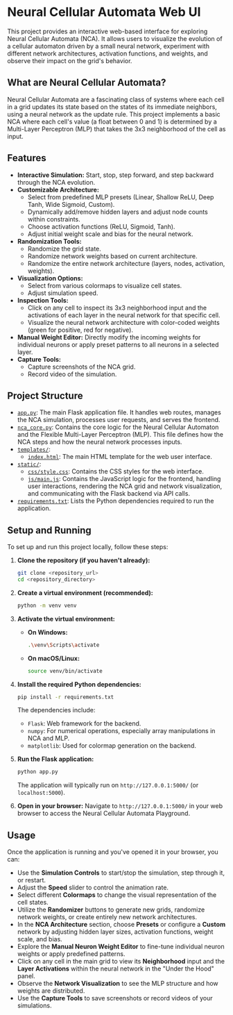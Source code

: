# Neural Cellular Automata Web UI

This project provides an interactive web-based interface for exploring Neural Cellular Automata (NCA). It allows users to visualize the evolution of a cellular automaton driven by a small neural network, experiment with different network architectures, activation functions, and weights, and observe their impact on the grid's behavior.

## What are Neural Cellular Automata?

Neural Cellular Automata are a fascinating class of systems where each cell in a grid updates its state based on the states of its immediate neighbors, using a neural network as the update rule. This project implements a basic NCA where each cell's value (a float between 0 and 1) is determined by a Multi-Layer Perceptron (MLP) that takes the 3x3 neighborhood of the cell as input.

## Features

*   **Interactive Simulation:** Start, stop, step forward, and step backward through the NCA evolution.
*   **Customizable Architecture:**
    *   Select from predefined MLP presets (Linear, Shallow ReLU, Deep Tanh, Wide Sigmoid, Custom).
    *   Dynamically add/remove hidden layers and adjust node counts within constraints.
    *   Choose activation functions (ReLU, Sigmoid, Tanh).
    *   Adjust initial weight scale and bias for the neural network.
*   **Randomization Tools:**
    *   Randomize the grid state.
    *   Randomize network weights based on current architecture.
    *   Randomize the entire network architecture (layers, nodes, activation, weights).
*   **Visualization Options:**
    *   Select from various colormaps to visualize cell states.
    *   Adjust simulation speed.
*   **Inspection Tools:**
    *   Click on any cell to inspect its 3x3 neighborhood input and the activations of each layer in the neural network for that specific cell.
    *   Visualize the neural network architecture with color-coded weights (green for positive, red for negative).
*   **Manual Weight Editor:** Directly modify the incoming weights for individual neurons or apply preset patterns to all neurons in a selected layer.
*   **Capture Tools:**
    *   Capture screenshots of the NCA grid.
    *   Record video of the simulation.

## Project Structure

*   [`app.py`](app.py): The main Flask application file. It handles web routes, manages the NCA simulation, processes user requests, and serves the frontend.
*   [`nca_core.py`](nca_core.py): Contains the core logic for the Neural Cellular Automaton and the Flexible Multi-Layer Perceptron (MLP). This file defines how the NCA steps and how the neural network processes inputs.
*   [`templates/`](templates/):
    *   [`index.html`](templates/index.html): The main HTML template for the web user interface.
*   [`static/`](static/):
    *   [`css/style.css`](static/css/style.css): Contains the CSS styles for the web interface.
    *   [`js/main.js`](static/js/main.js): Contains the JavaScript logic for the frontend, handling user interactions, rendering the NCA grid and network visualization, and communicating with the Flask backend via API calls.
*   [`requirements.txt`](requirements.txt): Lists the Python dependencies required to run the application.

## Setup and Running

To set up and run this project locally, follow these steps:

1.  **Clone the repository (if you haven't already):**
    ```bash
    git clone <repository_url>
    cd <repository_directory>
    ```

2.  **Create a virtual environment (recommended):**
    ```bash
    python -m venv venv
    ```

3.  **Activate the virtual environment:**
    *   **On Windows:**
        ```bash
        .\venv\Scripts\activate
        ```
    *   **On macOS/Linux:**
        ```bash
        source venv/bin/activate
        ```

4.  **Install the required Python dependencies:**
    ```bash
    pip install -r requirements.txt
    ```
    The dependencies include:
    *   `Flask`: Web framework for the backend.
    *   `numpy`: For numerical operations, especially array manipulations in NCA and MLP.
    *   `matplotlib`: Used for colormap generation on the backend.

5.  **Run the Flask application:**
    ```bash
    python app.py
    ```
    The application will typically run on `http://127.0.0.1:5000/` (or `localhost:5000`).

6.  **Open in your browser:**
    Navigate to `http://127.0.0.1:5000/` in your web browser to access the Neural Cellular Automata Playground.

## Usage

Once the application is running and you've opened it in your browser, you can:

*   Use the **Simulation Controls** to start/stop the simulation, step through it, or restart.
*   Adjust the **Speed** slider to control the animation rate.
*   Select different **Colormaps** to change the visual representation of the cell states.
*   Utilize the **Randomizer** buttons to generate new grids, randomize network weights, or create entirely new network architectures.
*   In the **NCA Architecture** section, choose **Presets** or configure a **Custom** network by adjusting hidden layer sizes, activation functions, weight scale, and bias.
*   Explore the **Manual Neuron Weight Editor** to fine-tune individual neuron weights or apply predefined patterns.
*   Click on any cell in the main grid to view its **Neighborhood** input and the **Layer Activations** within the neural network in the "Under the Hood" panel.
*   Observe the **Network Visualization** to see the MLP structure and how weights are distributed.
*   Use the **Capture Tools** to save screenshots or record videos of your simulations.
